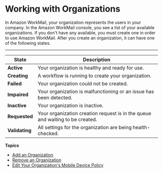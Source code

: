 # Working with Organizations<a name="organizations_overview"></a>

In Amazon WorkMail, your organization represents the users in your company\. In the Amazon WorkMail console, you see a list of your available organizations\. If you don't have any available, you must create one in order to use Amazon WorkMail\. After you create an organization, it can have one of the following states\.


****  

| **State** | Description | 
| --- | --- | 
|  **Active**  |  Your organization is healthy and ready for use\.  | 
|  **Creating**  |  A workflow is running to create your organization\.  | 
|  **Failed**  |  Your organization could not be created\.  | 
|  **Impaired**  |  Your organization is malfunctioning or an issue has been detected\.  | 
|  **Inactive**  |  Your organization is inactive\.  | 
|  **Requested**  |  Your organization creation request is in the queue and waiting to be created\.  | 
|  **Validating**  |  All settings for the organization are being health\-checked\.  | 

**Topics**
+ [Add an Organization](add_new_organization.md)
+ [Remove an Organization](remove_organization.md)
+ [Edit Your Organization's Mobile Device Policy](edit_organization_mobile_policy.md)